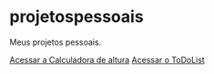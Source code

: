 # projetospessoais
 Meus projetos pessoais.

<a href="https://matheus-aguiarr.github.io/projetos-pessoais/calculaaltura/index.html">Acessar a Calculadora de altura</a>
<a href="https://matheus-aguiarr.github.io/projetos-pessoais/ToDoList/todo.html">Acessar o ToDoList</a>